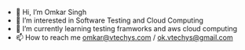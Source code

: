 - 👋 Hi, I’m Omkar Singh
- 👀 I’m interested in Software Testing and Cloud Computing
- 🌱 I’m currently learning testing framworks and aws cloud computing
- 📫 How to reach me omkar@vtechys.com / ok.vtechys@gmail.com

<!---
Okvtechys1/Okvtechys1 is a ✨ special ✨ repository because its `README.md` (this file) appears on your GitHub profile.
You can click the Preview link to take a look at your changes.
--->

